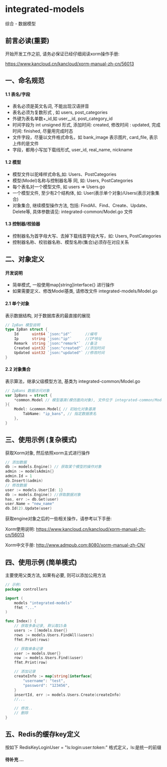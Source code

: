 # integrated-models

综合 - 数据模型

## 前言必读(重要)
开始开发工作之前, 请务必保证已经仔细阅读xorm操作手册:

https://www.kancloud.cn/kancloud/xorm-manual-zh-cn/56013

## 一、命名规范
#### 1.1 表名/字段
- 表名必须是英文名词, 不能出现汉语拼音
- 表名必须为复数形式 , 如 users, post_categories
- 外键为表名单数+_id,如 user__id, post_category_id
- 时间字段为 int unsigned 形式, 添加时间: created, 修改时间 : updated, 完成时间: finished, 尽量用完成时态
- 文件字段，尽量以文件格式命名，如 bank_image 表示图片, card_file, 表示上传的是文件
- 字段，都用小写加下载线形式, user_id, real_name, nickname
#### 1.2 模型
- 模型文件以驼峰样式命名,如: Users、PostCategories
- 模型(Model)名称与控制器名等 同, 如: Users, PostCategories
- 每个表名对一个模型文件, 如 users => Users.go
- 一个模型文件, 至少有2个结构体, 如: User(表示单个对象)/Users(表示对象集合)
- 对象集合, 继续模型操作方法, 包括: FindAll、Find、Create、Update、Delete等, 具体参数请见: integrated-common/Model.go 文件
#### 1.3 控制器/校验器
- 控制器名为首字母大写、去掉下载线首字段大写，如: Users, PostCategories
- 控制器名称、校验器名称、模型名称(集合)必须存在对应关系

## 二、对象定义
#### 开发说明
- 简单模式, 一般使用map[string]interface{} 进行操作
- 如果需要定义、修改Model基类, 请修改文件 integrated-models/Model.go

#### 2.1 单个对象
表示数据结构, 对于数据库表的最直接的展现
```go
// IpBan 模型说明
type IpBan struct {
	Id      uint64 `json:"id"`      //编号
	Ip      string `json:"ip"`      //IP地址
	Remark  string `json:"remark"`  //备注
	Created uint32 `json:"created"` //添加时间
	Updated uint32 `json:"updated"` //修改时间
}
```
#### 2.2 对象集合
表示算法，继承父级模型方法, 基类为 integrated-common/Model.go
```go
// IpBans 数据访问对象
var IpBans = struct {
	*common.Model // 模型基类(模仿面向对象), 文件位于 integrated-common/Model.go
}{
	Model: &common.Model{ // 初始化对象基类
		TabName: "ip_bans", // 指定数据表名
	},
}
```


## 三、使用示例 (复杂模式)
获取Xorm对象, 然后依照xorm主式进行操作
```go
// 添加数据
db := models.Engine() // 获取某个模型的操作对象
admin := modelsAdmin{}
admin.Id = 1
db.Insert(&admin)
// 修改数据
user := models.User{Id: 1}
db := models.Engine() //获取数据对象
has, err := db.Get(user)
user.Name = "new_name"
db.Id(2).Update(user)
```
获取engine对象之后的一些相关操作，请参考以下手册:

Xorm使用说明: https://www.kancloud.cn/kancloud/xorm-manual-zh-cn/56013

Xorm中文手册: http://www.admpub.com:8080/xorm-manual-zh-CN/

## 四、使用示例 (简单模式)
主要使用父类方法, 如果有必要, 则可以添加公用方法
```go
// 示例:
package controllers

import (
    models "integrated-models"
    ffmt "..."
)

func Index() {
    // 获取多条记录, 默认取15条
    users := []models.User{}
    rows := models.Users.FindAll(&users)
    ffmt.Print(rows)

    // 获取单条记录
    user := models.User{}
    row := models.Users.Find(&user)
    ffmt.Print(row)

    // 添加记录
    createInfo := map[string]interface{
        "username": "test",
        "password": "123456",
    }
    insertId, err := models.Users.Create(createInfo)
    //...

    // 修改..
    // 删除
}
```

## 五、Redis的缓存key定义
按如下	RedisKeyLoginUser = "ls:login:user:token:" 格式定义，ls:是统一的前缀

#### 待补充 ...
